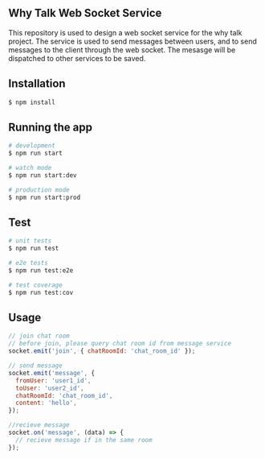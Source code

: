 ## Why Talk Web Socket Service
This repository is used to design a web socket service for the why talk project. The service is used to send messages between users, and to send messages to the client through the web socket. The mesasge will be dispatched to other services to be saved.

## Installation

```bash
$ npm install
```

## Running the app

```bash
# development
$ npm run start

# watch mode
$ npm run start:dev

# production mode
$ npm run start:prod
```

## Test

```bash
# unit tests
$ npm run test

# e2e tests
$ npm run test:e2e

# test coverage
$ npm run test:cov
```

## Usage

```javascript
// join chat room
// before join, please query chat room id from message service
socket.emit('join', { chatRoomId: 'chat_room_id' });

// send message
socket.emit('message', {
  fromUser: 'user1_id',
  toUser: 'user2_id',
  chatRoomId: 'chat_room_id',
  content: 'hello',
});

//recieve message
socket.on('message', (data) => {
  // recieve message if in the same room
});
```
